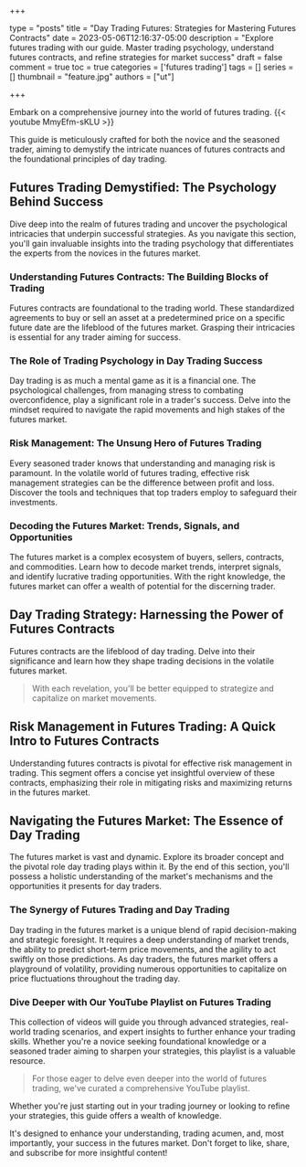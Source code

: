 +++

type = "posts"
title = "Day Trading Futures: Strategies for Mastering Futures Contracts"
date =  2023-05-06T12:16:37-05:00
description = "Explore futures trading with our guide. Master trading psychology, understand futures contracts, and refine strategies for market success"
draft = false
comment = true
toc = true
categories = ['futures trading']
tags = []
series = []
thumbnail = "feature.jpg"
authors = ["ut"]

+++

Embark on a comprehensive journey into the world of futures trading.
{{< youtube MmyEfm-sKLU >}}

This guide is meticulously crafted for both the novice and the seasoned trader, aiming to demystify the intricate nuances of futures contracts and the foundational principles of day trading.

## Futures Trading Demystified: The Psychology Behind Success
Dive deep into the realm of futures trading and uncover the psychological intricacies that underpin successful strategies. As you navigate this section, you'll gain invaluable insights into the trading psychology that differentiates the experts from the novices in the futures market.

### Understanding Futures Contracts: The Building Blocks of Trading
Futures contracts are foundational to the trading world. These standardized agreements to buy or sell an asset at a predetermined price on a specific future date are the lifeblood of the futures market. Grasping their intricacies is essential for any trader aiming for success.

### The Role of Trading Psychology in Day Trading Success
Day trading is as much a mental game as it is a financial one. The psychological challenges, from managing stress to combating overconfidence, play a significant role in a trader's success. Delve into the mindset required to navigate the rapid movements and high stakes of the futures market.

### Risk Management: The Unsung Hero of Futures Trading
Every seasoned trader knows that understanding and managing risk is paramount. In the volatile world of futures trading, effective risk management strategies can be the difference between profit and loss. Discover the tools and techniques that top traders employ to safeguard their investments.

### Decoding the Futures Market: Trends, Signals, and Opportunities
The futures market is a complex ecosystem of buyers, sellers, contracts, and commodities. Learn how to decode market trends, interpret signals, and identify lucrative trading opportunities. With the right knowledge, the futures market can offer a wealth of potential for the discerning trader.

## Day Trading Strategy: Harnessing the Power of Futures Contracts
Futures contracts are the lifeblood of day trading. Delve into their significance and learn how they shape trading decisions in the volatile futures market.

> With each revelation, you'll be better equipped to strategize and capitalize on market movements.

## Risk Management in Futures Trading: A Quick Intro to Futures Contracts
Understanding futures contracts is pivotal for effective risk management in trading. This segment offers a concise yet insightful overview of these contracts, emphasizing their role in mitigating risks and maximizing returns in the futures market.

## Navigating the Futures Market: The Essence of Day Trading
The futures market is vast and dynamic. Explore its broader concept and the pivotal role day trading plays within it. By the end of this section, you'll possess a holistic understanding of the market's mechanisms and the opportunities it presents for day traders.

### The Synergy of Futures Trading and Day Trading
Day trading in the futures market is a unique blend of rapid decision-making and strategic foresight. It requires a deep understanding of market trends, the ability to predict short-term price movements, and the agility to act swiftly on those predictions. As day traders, the futures market offers a playground of volatility, providing numerous opportunities to capitalize on price fluctuations throughout the trading day.

### Dive Deeper with Our YouTube Playlist on Futures Trading
This collection of videos will guide you through advanced strategies, real-world trading scenarios, and expert insights to further enhance your trading skills. Whether you're a novice seeking foundational knowledge or a seasoned trader aiming to sharpen your strategies, this playlist is a valuable resource.

> For those eager to delve even deeper into the world of futures trading, we've curated a comprehensive YouTube playlist.

<!-- {{< youtubepl PL9uZis3GV47yLhTR0U2XddTyxKMiNYbWL >}} -->

Whether you're just starting out in your trading journey or looking to refine your strategies, this guide offers a wealth of knowledge.

It's designed to enhance your understanding, trading acumen, and, most importantly, your success in the futures market. Don't forget to like, share, and subscribe for more insightful content!

